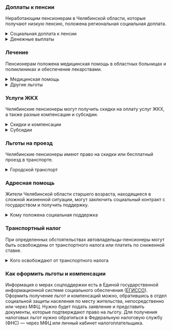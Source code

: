 ### Доплаты к пенсии
Неработающим пенсионерам в Челябинской области, которые получают низкую пенсию, положена региональная социальная доплата. 
<details>
<summary>Социальная доплата к пенсии</summary>
В Челябинской области, где региональный прожиточный минимум ниже общефедерального, пенсионерам назначена федеральная доплата.  Для назначения региональной доплаты необходимо обращаться в органы социальной защиты населения, а федеральной — в территориальное отделение Пенсионного фонда по месту своего жительства. С 2022 года доплата будет назначаться автоматически. 
</details>
<details>

<summary>Денежные выплаты</summary>
Если пенсионер относится к льготной категории, ему положена ежемесячная денежная выплата (ЕДВ), которую регулярно индексируют. 
ЕДВ ветеранов труда [составляет](https://docs.cntd.ru/document/424078958) 1265 рублей, а имеющих статус ветеранов труда региона — 1081 рубль. Труженикам тыла полагается выплата в сумме 1714 рублей, жертвам политических репрессий — 1664 рубля. По 500 рублей ежемесячно [выплачивается](https://docs.cntd.ru/document/432997584) детям войны (дети участников ВОВ, погибших или пропавших без вести в период с 22 июня 1941 года по 9 (11) мая 1945 года, а также войны с Финляндией и Японией, если на момент смерти родителей им не исполнилось 18 лет).
</details>

### Лечение
Пенсионерам положена медицинская помощь в областных больницах и поликлиниках и обеспечение лекарствами.
<details>

<summary>Медицинская помощь</summary>
Ветераны труда и труженики тыла [сохраняют](https://docs.cntd.ru/document/424078958) обслуживание в поликлиниках и других медицинских учреждениях, к которым они были прикреплены в период работы до выхода на пенсию. Этим категориям льготников, а также жертвам политических репрессий медицинская помощь оказывается вне очереди. 

</details>


<details>
<summary>Другие льготы</summary>
Внеочередной приём в дома-интернаты для престарелых и инвалидов, учреждения социального обслуживания предоставляется челябинским труженикам тыла, реабилитированным и пострадавшим от репрессий пенсионерам и детям войны.
Для жертв политических репрессий [предусмотрено](https://docs.cntd.ru/document/802022812) первоочередное получение путёвок для санаторно-курортного лечения и отдыха.
</details>

### Услуги ЖКХ
Челябинские пенсионеры могут получить скидки на оплату услуг ЖКХ, а также разные компенсации и субсидии. 

<details>
<summary>Скидки и компенсации</summary>
Одинокие неработающие пенсионеры по достижении 70 лет освобождаются от взносов на капремонт на 50%, а с 80-летнего возраста — полностью. Льгота распространяется также на граждан указанного возраста, семья которых состоит из неработающих граждан пенсионного возраста и из нетрудоустроенных инвалидов. Компенсация рассчитывается, исходя из установленных в регионе минимального взноса на капремонт за 1 кв. метр и размера стандарта нормативной площади жилого помещения.
Ветеранам труда, пользующимся услугами местной телефонной связи, [производится](https://docs.cntd.ru/document/424078958) доплата к ЕДВ в сумме 185 рублей.  
Одиноко проживающим пенсионерам [компенсируют](https://docs.cntd.ru/document/574644947) расходы на приобретение и установку внутридомового газового оборудования. Выплатят фактическую стоимость оборудования и работ, но не более 60 000 рублей, но только после завершения работ и заключения договора поставки газа.
</details>

<details>
<summary>Субсидии</summary>
Пенсионерам [предоставляется](https://docs.cntd.ru/document/438896834) адресная субсидия в связи с ростом платы за коммунальные услуги сроком на шесть месяцев. Она оформляется, если расходы по «коммуналке» в каждом месяце текущего года по отношению к расходам за прошлый год оказались больше, чем на величину утверждённого индекса.

Оформить [субсидию](https://docs.cntd.ru/document/438984006) на оплату жилищно-коммунальных услуг при расходах более 11% семейного бюджета могут одиноко проживающие граждане пенсионного возраста или семьи, состоящие только из таких граждан, если их совокупный доход не превышает прожиточный минимум или превышение составляет не более 20%. Остальные пенсионеры получают субсидию при тратах свыше 22%.
</details>

### Льготы на проезд
Челябинские пенсионеры имеют право на скидки или бесплатный проезд в транспорте. 
<details>
<summary>Городской транспорт</summary>
Пенсионеры-дачники, имеющие садовой участок в СНТ, получают скидку в размере 70% от стоимости проезда пригородными электричками. Они могут приобрести месячный проездной абонементный билет, действующий в определённые дни (не более 15 дней в месяц).
</details>

### Адресная помощь
Жители Челябинской области старшего возраста, находящиеся в сложной жизненной ситуации, могут заключить социальный контракт с государством и получить поддержку.

<details>
<summary>Кому положена социальная поддержка</summary>
Пенсионерам, которые по не зависящим от них причинам оказались в трудной жизненной ситуации, оказывают адресную помощь. Она может быть в виде денежных выплат, ежемесячных или единовременных, либо в натуральной форме — обеспечения продуктами питания, одеждой и обувью, медикаментами и прочее. С нуждающимися пенсионерами может быть заключён социальный контракт.

</details>

### Транспортный налог
При определенных обстоятельствах автовладельцы-пенсионеры могут быть освобождены от транспортного налога или платить по сниженной ставке. 
<details>
<summary>Кого освобождают от транспортного налога</summary>
Участники ВОВ, инвалиды ВОВ и боевых действий, инвалиды I и II групп, граждане, пострадавшие от радиации, освобождаются от уплаты налога на одно транспортное средство мощностью до 180 л. с. Пенсионеры и те, кто должен был уйти на пенсию по ранее действовавшему законодательству, за автомобили с мощностью двигателя до 180 л. с. и мотоциклы (мотороллеры) до 36 л. с. [уплачивают](https://www.nalog.gov.ru/rn77/service/tax/d1097172/) транспортный налог по льготной ставке — 1 руб./л. с. При владении свыше 10 лет грузовым авто до 150 л. с. налог за него уплачивается в размере 60%, а мотоциклом (мотороллером) свыше 35 л. с. — 40%. За легковой автомобиль мощностью до 70 л. с. налог снижается на 20%.
</details>

### Как оформить льготы и компенсации 
Информация о мерах соцподдержки есть в Единой государственной информационной системе социального обеспечения ([ЕГИССО]( http://egisso.ru/site/client/#/)). Оформить получение льгот и компенсаций можно, обратившись в отдел социальной защиты населения по месту жительства, непосредственно или через МФЦ. Нужно будет подать заявление и представить документы, которые подтверждают право на льготу. Для получения налоговых льгот нужно обратиться в Федеральную налоговую службу (ФНС) — через МФЦ или личный кабинет налогоплательщика.
















